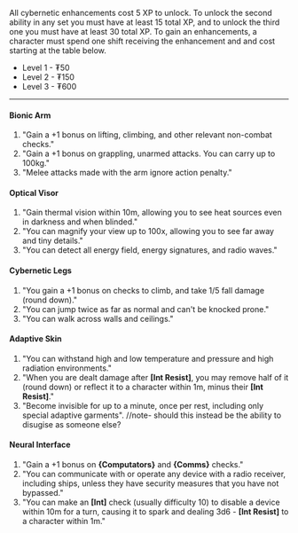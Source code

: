 All cybernetic enhancements cost 5 XP to unlock. To unlock the second ability in any set you must have at least 15 total XP, and to unlock the third one you must have at least 30 total XP. To gain an enhancements, a character must spend one shift receiving the enhancement and and cost starting at the table below.
- Level 1 - ₮50
- Level 2 - ₮150
- Level 3 - ₮600
---
#### Bionic Arm
1. "Gain a +1 bonus on lifting, climbing, and other relevant non-combat checks."
2. "Gain a +1 bonus on grappling, unarmed attacks. You can carry up to 100kg."
3. "Melee attacks made with the arm ignore action penalty."
#### Optical Visor
1. "Gain thermal vision within 10m, allowing you to see heat sources even in darkness and when blinded."
2. "You can magnify your view up to 100x, allowing you to see far away and tiny details."
3. "You can detect all energy field, energy signatures, and radio waves."
#### Cybernetic Legs
1. "You gain a +1 bonus on checks to climb, and take 1/5 fall damage (round down)."
2. "You can jump twice as far as normal and can't be knocked prone."
3. "You can walk across walls and ceilings."
#### Adaptive Skin
1. "You can withstand high and low temperature and pressure and high radiation environments."
2. "When you are dealt damage after **\[Int Resist\]**, you may remove half of it (round down) or reflect it to a character within 1m, minus their **\[Int Resist\]**."
3. "Become invisible for up to a minute, once per rest, including only special adaptive garments".
//note- should this instead be the ability to disugise as someone else?
#### Neural Interface
1. "Gain a +1 bonus on **{Computators}** and **{Comms}** checks."
2. "You can communicate with or operate any device with a radio receiver, including ships, unless they have security measures that you have not bypassed."
3. "You can make an **\[Int\]** check (usually difficulty 10) to disable a device within 10m for a turn, causing it to spark and dealing 3d6 - **\[Int Resist\]** to a character within 1m."
